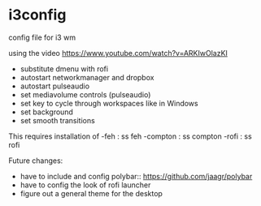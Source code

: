 # i3config

config file for i3 wm

using the video https://www.youtube.com/watch?v=ARKIwOlazKI

- substitute dmenu with rofi
- autostart networkmanager and dropbox
- autostart pulseaudio
- set mediavolume controls (pulseaudio)
- set key to cycle through workspaces like in Windows
- set background
- set smooth transitions


This requires installation of 
-feh : ss feh
-compton : ss compton
-rofi : ss rofi

Future changes:

- have to include and config polybar:: https://github.com/jaagr/polybar
- have to config the look of rofi launcher
- figure out a general theme for the desktop


